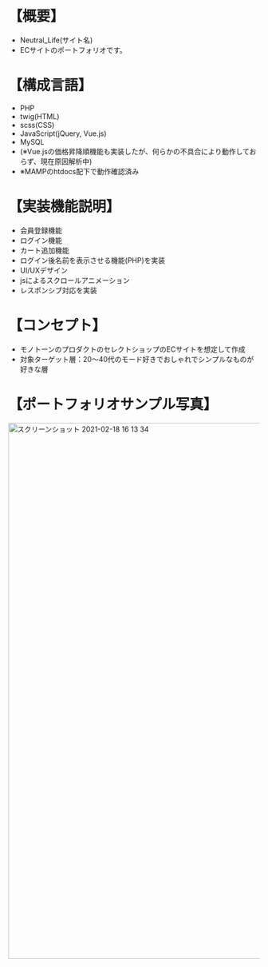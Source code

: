 # 【概要】
- Neutral_Life(サイト名)
- ECサイトのポートフォリオです。

# 【構成言語】
- PHP
- twig(HTML)
- scss(CSS)
- JavaScript(jQuery, Vue.js)
- MySQL
- (※Vue.jsの価格昇降順機能も実装したが、何らかの不具合により動作しておらず、現在原因解析中)
- ※MAMPのhtdocs配下で動作確認済み

# 【実装機能説明】
- 会員登録機能
- ログイン機能
- カート追加機能
- ログイン後名前を表示させる機能(PHP)を実装
- UI/UXデザイン 
- jsによるスクロールアニメーション
- レスポンシブ対応を実装

# 【コンセプト】
- モノトーンのプロダクトのセレクトショップのECサイトを想定して作成
- 対象ターゲット層：20〜40代のモード好きでおしゃれでシンプルなものが好きな層

# 【ポートフォリオサンプル写真】

<img width="1073" alt="スクリーンショット 2021-02-18 16 13 34" src="https://user-images.githubusercontent.com/57207352/108319133-464fc280-7204-11eb-8c25-216d796e3545.png">

<br>

